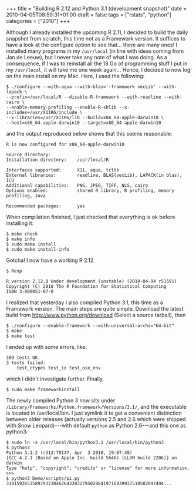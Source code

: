 +++
title = "Building R 2.12 and Python 3.1 (development snapshot)"
date = 2010-04-05T08:59:31+01:00
draft = false
tags = ["rstats", "python"]
categories = ["2010"]
+++

Although I already installed the upcoming R 2.11, I decided to build the daily snapshot from scratch, this time not as a Framework version. It suffices to have a look at the configure option to see that... there are many ones! I installed many programs in my `/usr/local` (in line with ideas coming from Jan de Leeuw), but I never take any note of what I was doing. As a consequence, if I was to reinstall all the 18 Go of programming stuff I put in my `/usr/local`, it will take me one week again... Hence, I decided to now log on the main install on my Mac. Here, I used the following:

```
$ ./configure --with-aqua --with-blas='-framework vecLib' --with-lapack \
--prefix=/usr/local/R --disable-R-framework --with-readline --with-cairo \ 
--enable-memory-profiling --enable-R-shlib --x-includes=/usr/X11R6/include \
--x-libraries=/usr/X11R6/lib --build=x86_64-apple-darwin10 \
--host=x86_64-apple-darwin10 --target=x86_64-apple-darwin10
```

and the output reproduced below shows that this seems reasonable:

```
R is now configured for x86_64-apple-darwin10

Source directory:          .
Installation directory:    /usr/local/R

Interfaces supported:      X11, aqua, tcltk
External libraries:        readline, BLAS(vecLib), LAPACK(in blas), ICU
Additional capabilities:   PNG, JPEG, TIFF, NLS, cairo
Options enabled:           shared R library, R profiling, memory profiling, Java

Recommended packages:      yes
```
	
When compilation finished, I just checked that everything is ok before installing it:

```
$ make check
$ make info
$ sudo make install
$ sudo make install-info
```

Gotcha! I now have a working R 2.12.

```
$ Rexp

R version 2.12.0 Under development (unstable) (2010-04-04 r51591)
Copyright (C) 2010 The R Foundation for Statistical Computing
ISBN 3-900051-07-0
```
	
I realized that yesterday I also compiled Python 3.1, this time as a Framework version. The main steps are quite simple. Download the latest build from <http://www.python.org/download> (Select a source tarball), then

```
$ ./configure --enable-framework --with-universal-archs="64-bit"
$ make
$ make test
```

I ended up with some errors, like:

```
309 tests OK.
3 tests failed:
    test_ctypes test_io test_osx_env
```

which I didn't investigate further. Finally,

```
$ sudo make frameworkinstall
```

The newly compiled Python 3 now sits under `/Library/Frameworks/Python.framework/Versions/3.1/`, and the executable is located in /usr/local/bin. I just symlink it to get a convenient distinction between older releases (actually versions 2.5 and 2.6 which were shipped with Snow Leopard)---with default `python` as Python 2.6---and this one as python3:

```
$ sudo ln -s /usr/local/bin/python3.1 /usr/local/bin/python3
$ python3
Python 3.1.2 (r312:79147, Apr  3 2010, 19:07:49) 
[GCC 4.2.1 (Based on Apple Inc. build 5646) (LLVM build 2206)] on darwin
Type "help", "copyright", "credits" or "license" for more information.
>>>
$ python3 Demo/scripts/pi.py 
314159265358979323846264338327950288419716939937510582097494...
```